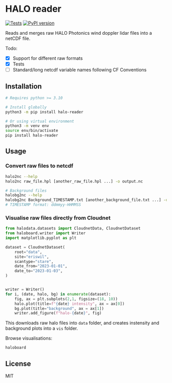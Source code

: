 # HALO reader

[![Tests](https://github.com/actris-cloudnet/halo-reader/actions/workflows/ci.yml/badge.svg)](https://github.com/actris-cloudnet/halo-reader/actions/workflows/ci.yml)
[![PyPI version](https://badge.fury.io/py/halo-reader.svg)](https://badge.fury.io/py/halo-reader)

Reads and merges raw HALO Photonics wind doppler lidar files into a netCDF file.

Todo:

* [x] Support for different raw formats
* [x] Tests
* [ ] Standard/long netcdf variable names following CF Conventions

## Installation

```bash
# Requires python >= 3.10

# Install globally
python3 -m pip install halo-reader

# Or using virtual environment
python3 -m venv env
source env/bin/activate
pip install halo-reader
```

## Usage

### Convert raw files to netcdf

```bash
halo2nc --help
halo2nc raw_file.hpl [another_raw_file.hpl ...] -o output.nc

# Background files
halobg2nc --help
halobg2nc Background_TIMESTAMP.txt [another_background_file.txt ...] -o output.nc
# TIMESTAMP format: ddmmyy-HHMMSS
```

### Visualise raw files directly from Cloudnet

```python
from halodata.datasets import CloudnetData, CloudnetDataset
from haloboard.writer import Writer
import matplotlib.pyplot as plt

dataset = CloudnetDataset(
    root="data",
    site="eriswil",
    scantype="stare",
    date_from="2023-01-01",
    date_to="2023-01-03",
)


writer = Writer()
for i, (date, halo, bg) in enumerate(dataset):
    fig, ax = plt.subplots(2,1, figsize=(18, 10))
    halo.plot(title=f"{date} intensity", ax = ax[0])
    bg.plot(title="background", ax = ax[1])
    writer.add_figure(f"halo-{date}", fig)
```
This downloads raw halo files into `data` folder,
and creates instensity and background plots into a `vis` folder.

Browse visualisations:
```bash
haloboard
```




## License

MIT
